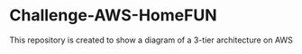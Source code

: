 # Challenge-AWS-HomeFUN
This repository is created to show a diagram of a 3-tier architecture on AWS
